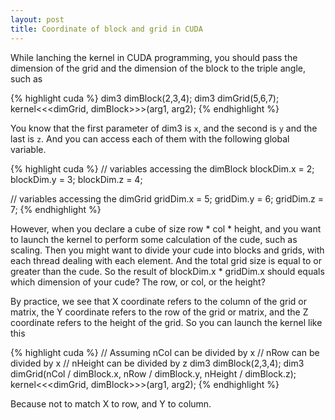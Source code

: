 ```yaml
---
layout: post
title: Coordinate of block and grid in CUDA
---
```


While lanching the kernel in CUDA programming, you should pass the
dimension of the grid and the dimension of the block to the triple angle,
such as

{% highlight cuda %}
dim3 dimBlock(2,3,4);
dim3 dimGrid(5,6,7);
kernel<<<dimGrid, dimBlock>>>(arg1, arg2);
{% endhighlight %}

You know that the first parameter of dim3 is `x`, and the second is `y` and the
last is `z`. And you can access each of them with the following global
variable.

{% highlight cuda %}
// variables accessing the dimBlock
blockDim.x = 2;
blockDim.y = 3;
blockDim.z = 4;

// variables accessing the dimGrid
gridDim.x = 5;
gridDim.y = 6;
gridDim.z = 7;
{% endhighlight %}

However, when you declare a cube of size row * col * height, and you want
to launch the kernel to perform some calculation of the cude, such as
scaling. Then you might want to divide your cude into blocks and grids,
with each thread dealing with each element. And the total grid size is
equal to or greater than the cude. So the result of blockDim.x * gridDim.x
should equals which dimension of your cude? The row, or col, or the height?

By practice, we see that X coordinate refers to the column of the grid or
matrix, the Y coordinate refers to the row of the grid or matrix, and the Z
coordinate refers to the height of the grid. So you can launch the kernel
like this

{% highlight cuda %}
// Assuming nCol can be divided by x
// nRow can be divided by x
// nHeight can be divided by z
dim3 dimBlock(2,3,4);
dim3 dimGrid(nCol / dimBlock.x, nRow / dimBlock.y, nHeight / dimBlock.z);
kernel<<<dimGrid, dimBlock>>>(arg1, arg2);
{% endhighlight %}

Because not to match X to row, and Y to column.
